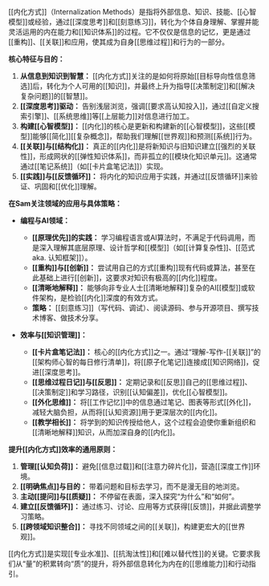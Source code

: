 [[内化方式]]（Internalization Methods）是指将外部信息、知识、技能、[[心智模型]]或经验，通过[[深度思考]]和[[刻意练习]]，转化为个体自身理解、掌握并能灵活运用的内在能力和[[知识体系]]的过程。它不仅仅是信息的记忆，更是通过[[重构]]、[[关联]]和应用，使其成为自身[[思维过程]]和行为的一部分。

**核心特征与目的：**

1.  **从信息到知识到智慧：** [[内化方式]]关注的是如何将原始[[目标导向性信息筛选]]后，转化为个人可用的[[知识]]，并最终上升为指导[[决策制定]]和[[解决复杂问题]]的[[智慧]]。
2.  **[[深度思考]]驱动：** 告别浅层浏览，强调[[要求高认知投入]]，通过[[自定义搜索引擎]]、[[系统思维]]等[[上层能力]]对信息进行加工。
3.  **构建[[心智模型]]：** [[内化]]的核心是更新和构建新的[[心智模型]]，这些[[模型]]能够[[简化]][[复杂概念]]，帮助我们理解[[世界观]]和预测[[系统]]行为。
4.  **[[关联]]与[[结构化]]：** 真正的[[内化]]是将新知识与旧知识建立[[强烈的关联性]]，形成网状的[[弹性知识体系]]，而非孤立的[[模块化知识单元]]。这通常通过[[笔记系统]]（如[[卡片盒笔记法]]）实现。
5.  **[[实践]]与[[反馈循环]]：** 将内化的知识应用于实践，并通过[[反馈循环]]来验证、巩固和[[优化]]理解。

**在Sam关注领域的应用与具体策略：**

*   **编程与AI领域：**
    *   **[[原理优先]]的实践：** 学习编程语言或AI算法时，不满足于代码调用，而是深入理解其底层原理、设计哲学和[[模型]]（如[[计算复杂性]]、[[范式 aka. 认知框架]]）。
    *   **[[重构]]与[[创新]]：** 尝试用自己的方式[[重构]]现有代码或算法，甚至在此基础上进行[[创新]]，这要求对知识有极高的[[内化]]程度。
    *   **[[清晰地解释]]：** 能够向非专业人士[[清晰地解释]]复杂的AI[[模型]]或软件架构，是检验[[内化]]深度的有效方式。
    *   **策略：** [[刻意练习]]（写代码、调试）、阅读源码、参与开源项目、撰写技术博客、做技术分享。

*   **效率与[[知识管理]]：**
    *   **[[卡片盒笔记法]]：** 核心的[[内化方式]]之一。通过“理解-写作-[[关联]]”的[[架构师心智的每日修行清单]]，将[[原子化笔记]]连接成[[知识网络]]，促进[[深度思考]]。
    *   **[[思维过程日记]]与[[反思]]：** 定期记录和[[反思]]自己的[[思维过程]]、[[决策制定]]和学习路径，识别[[认知偏差]]，优化[[心智模型]]。
    *   **[[外化思维]]：** 将[[工作记忆]]中的信息通过笔记、图表等形式[[外化]]，减轻大脑负担，从而将[[认知资源]]用于更深层次的[[内化]]。
    *   **[[教学相长]]：** 将学到的知识传授给他人，这个过程会迫使你重新组织和[[清晰地解释]]知识，从而加深自身的[[内化]]。

**提升[[内化方式]]效率的通用原则：**

1.  **管理[[认知负荷]]：** 避免[[信息过载]]和[[注意力碎片化]]，营造[[深度工作]]环境。
2.  **[[明确焦点]]与目的：** 带着问题和目标去学习，而不是漫无目的地浏览。
3.  **主动[[提问]]与[[质疑]]：** 不停留在表面，深入探究“为什么”和“如何”。
4.  **建立[[反馈循环]]：** 通过练习、讨论、应用等方式获得[[反馈]]，并据此调整学习策略。
5.  **[[跨领域知识整合]]：** 寻找不同领域之间的[[关联]]，构建更宏大的[[世界观]]。

[[内化方式]]是实现[[专业水准]]、[[抗淘汰性]]和[[难以替代性]]的关键。它要求我们从“量”的积累转向“质”的提升，将外部信息转化为内在的[[思维能力]]和行动指引。